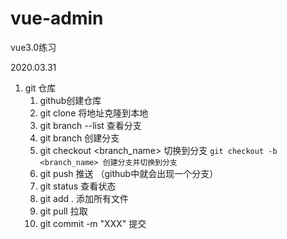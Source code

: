# vue-admin
vue3.0练习

2020.03.31
1. git 仓库
    1. github创建仓库
    2. git clone <url> 将地址克隆到本地
    3. git branch --list 查看分支
    4. git branch <name> 创建分支
    5. git checkout <branch_name> 切换到分支
        `git checkout -b <branch_name> 创建分支并切换到分支`
    6. git push 推送 （github中就会出现一个分支）
    7. git status 查看状态
    8. git add . 添加所有文件
    9. git pull 拉取
    10. git commit -m "XXX" 提交



